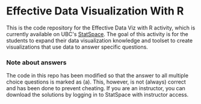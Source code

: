 # Effective Data Visualization With R

This is the code repository for the Effective Data Viz with R activity, which is currently available on UBC's [StatSpace](https://statspace.elearning.ubc.ca/handle/123456789/332). The goal of this activity is for the students to expand their data visualization knowledge and toolset to create visualizations that use data to answer specific questions.


### Note about answers

The code in this repo has been modified so that the answer to all multiple choice questions is marked as (a). This, however, is not (always) correct and has been done to prevent cheating. If you are an instructor, you can download the solutions by logging in to StatSpace with instructor access.
